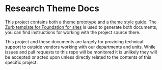 # Research Theme Docs

This project contains both a [theme prototype](https://michiganengineering.github.io/research-theme-docs/) and a 
[theme style guide](https://michiganengineering.github.io/research-theme-docs/styleguide.html). The [Zurb template for Foundation for sites](https://github.com/zurb/foundation-zurb-template) 
is used to generate both documents, you can find instructions for working with the project source there.  
  
This project and these documents are largely for providing technical support to outside vendors working with our departments 
and units. While issues and pull requests to this repo will be monitored it is unlikely they will be accepted or acted upon 
unless directly related to the contents of this specific project.
